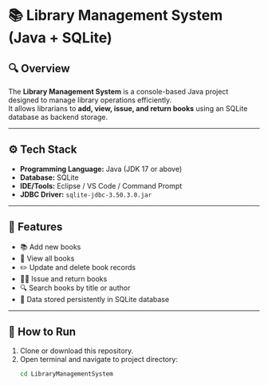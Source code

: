 # 📚 Library Management System (Java + SQLite)

## 🔍 Overview
The **Library Management System** is a console-based Java project designed to manage library operations efficiently.  
It allows librarians to **add, view, issue, and return books** using an SQLite database as backend storage.

---

## ⚙️ Tech Stack
- **Programming Language:** Java (JDK 17 or above)  
- **Database:** SQLite  
- **IDE/Tools:** Eclipse / VS Code / Command Prompt  
- **JDBC Driver:** `sqlite-jdbc-3.50.3.0.jar`

---

## 🧩 Features
- 📚 Add new books  
- 🧾 View all books  
- ✏️ Update and delete book records  
- 👨‍🎓 Issue and return books  
- 🔍 Search books by title or author  
- 💾 Data stored persistently in SQLite database  

---

## 🚀 How to Run
1. Clone or download this repository.  
2. Open terminal and navigate to project directory:
   ```bash
   cd LibraryManagementSystem
